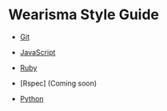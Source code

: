 # Wearisma Style Guide

- [Git](https://github.com/wearisma/styleguide/blob/master/GIT.md) 

- [JavaScript](https://github.com/wearisma/styleguide/blob/master/JAVASCRIPT.md)

- [Ruby](https://github.com/wearisma/styleguide/blob/master/RUBY.md)

- [Rspec] (Coming soon)

- [Python](https://github.com/wearisma/styleguide/blob/master/PYTHON.md)
